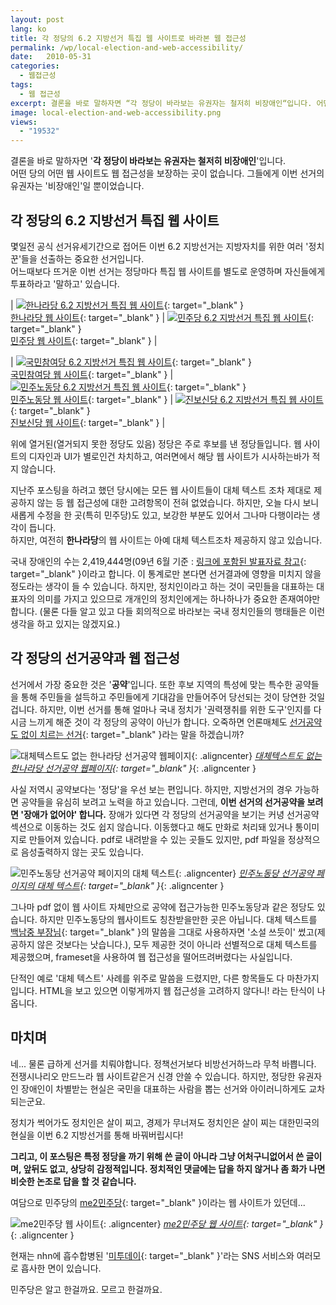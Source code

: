 ```yaml
---
layout: post
lang: ko
title: 각 정당의 6.2 지방선거 특집 웹 사이트로 바라본 웹 접근성
permalink: /wp/local-election-and-web-accessibility/
date:   2010-05-31
categories:
  - 웹접근성
tags:
  - 웹 접근성
excerpt: 결론을 바로 말하자면 “각 정당이 바라보는 유권자는 철저히 비장애인“입니다. 어떤 당의 어떤 웹 사이트도 웹 접근성을 보장하는 곳이 없습니다. 그들에게 이번 선거의 유권자는 “비장애인”일 뿐이었습니다. 각 정당의 6.2 지방선거 특집 웹 사이트. 몇일전 공식 선거유세기간으로 접어든 이번 6.2 지방선거는 지방자치를 위한 여러 ‘정치꾼’들을 선출하는 중요한 선거입니다. 어느때보다 뜨거운 이번 선거는 정당마다 특집 웹 사이트를 별도로 운영하며 자신들에게 투표하라고 “말하고” 있습니다. 위에 열거된(열거되지 못한 정당도 있음) 정당은 주로 후보를 낸 정당들입니다. 웹 사이트의 디자인과 UI가 별로인건 차치하고, 여러면에서 해당 웹 사이트가 시사하는바가 적지 않습니다. 지난주 포스팅을 하려고 했던 당시에는 모든 웹 사이트들이 대체 텍스트 조차 제대로 제공하지 [...]
image: local-election-and-web-accessibility.png
views:
  - "19532"
---
```


결론을 바로 말하자면 '**각 정당이 바라보는 유권자는 철저히 비장애인**'입니다.  
어떤 당의 어떤 웹 사이트도 웹 접근성을 보장하는 곳이 없습니다. 그들에게 이번 선거의 유권자는 '비장애인'일 뿐이었습니다.

## 각 정당의 6.2 지방선거 특집 웹 사이트

몇일전 공식 선거유세기간으로 접어든 이번 6.2 지방선거는 지방자치를 위한 여러 '정치꾼'들을 선출하는 중요한 선거입니다.  
어느때보다 뜨거운 이번 선거는 정당마다 특집 웹 사이트를 별도로 운영하며 자신들에게 투표하라고 '말하고' 있습니다.

<div class="layout-table"></div>

| [![한나라당 6.2 지방선거 특집 웹 사이트](/assets/img/2010/hannara_website_babo-239x300.png)](/assets/img/2010/hannara_website_babo.png){: target="_blank" }<br>[한나라당 웹 사이트](http://www.hannara.or.kr/ohannara/201006event/){: target="_blank" } | [![민주당 6.2 지방선거 특집 웹 사이트](/assets/img/2010/minju_website_1-202x300.png)](/assets/img/2010/minju_website_1.png){: target="_blank" }<br>[민주당 웹 사이트](http://victory62.minjoo.kr/){: target="_blank" }  |

<div class="layout-table"></div>

| [![국민참여당 6.2 지방선거 특집 웹 사이트](/assets/img/2010/kookcham_website-149x300.png)](/assets/img/2010/kookcham_website.png){: target="_blank" }<br>[국민참여당 웹 사이트](http://www.handypia.org/mbstop){: target="_blank" } | [![민주노동당 6.2 지방선거 특집 웹 사이트](/assets/img/2010/mijunodong_website-289x300.png)](/assets/img/2010/mijunodong_website.png){: target="_blank" }<br>[민주노동당 웹 사이트](http://62mbout.kdlp.org/){: target="_blank" } | [![진보신당 6.2 지방선거 특집 웹 사이트](/assets/img/2010/jinbo_website-128x300.png)](/assets/img/2010/jinbo_website.png){: target="_blank" }<br>[진보신당 웹 사이트](http://www.newjinbo.org/xe/v2010n){: target="_blank" } |

위에 열거된(열거되지 못한 정당도 있음) 정당은 주로 후보를 낸 정당들입니다. 웹 사이트의 디자인과 UI가 별로인건 차치하고, 여러면에서 해당 웹 사이트가 시사하는바가 적지 않습니다. 

지난주 포스팅을 하려고 했던 당시에는 모든 웹 사이트들이 대체 텍스트 조차 제대로 제공하지 않는 등 웹 접근성에 대한 고려항목이 전혀 없었습니다. 하지만, 오늘 다시 보니 새롭게 수정을 한 곳(특히 민주당)도 있고, 보강한 부분도 있어서 그나마 다행이라는 생각이 듭니다.	  
하지만, 여전히 **한나라당**의 웹 사이트는 아예 대체 텍스트조차 제공하지 않고 있습니다.

국내 장애인의 수는 2,419,444명(09년 6월 기준 : [링크에 포함된 발표자료 참고](http://jhyun.wordpress.com/2010/05/31/%ec%a0%9c4%ed%9a%8c-%ec%9b%b9-%ed%91%9c%ec%a4%80%ec%9d%98-%eb%82%a0-%ec%84%b8%eb%af%b8%eb%82%98-%eb%b0%9c%ed%91%9c%ec%9e%90%eb%a3%8c/){: target="_blank" }이라고 합니다. 이 통계로만 본다면 선거결과에 영향을 미치지 않을 정도라는 생각이 들 수 있습니다. 하지만, 정치인이라고 하는 것이 국민들을 대표하는 대표자의 의미를 가지고 있으므로 개개인의 정치인에게는 하나하나가 중요한 존재여야만 합니다. (물론 다들 알고 있고 다들 회의적으로 바라보는 국내 정치인들의 행태들은 이런 생각을 하고 있지는 않겠지요.)

## 각 정당의 선거공약과 웹 접근성

선거에서 가장 중요한 것은 '**공약**'입니다. 또한 후보 지역의 특성에 맞는 특수한 공약들을 통해 주민들을 설득하고 주민들에게 기대감을 만들어주어 당선되는 것이 당연한 것일 겁니다. 하지만, 이번 선거를 통해 얼마나 국내 정치가 '권력쟁취를 위한 도구'인지를 다시금 느끼게 해준 것이 각 정당의 공약이 아닌가 합니다. 오죽하면 언론매체도 [선거공약도 없이 치르는 선거](http://biz.heraldm.com/common/Detail.jsp?newsMLId=20100524000296){: target="_blank" }라는 말을 하겠습니까?

![대체텍스트도 없는 한나라당 선거공약 웹페이지](/assets/img/2010/hannara_website_img_1.jpg){: .aligncenter}
*[대체텍스트도 없는 한나라당 선거공약 웹페이지](http://www.hannara.or.kr/ohannara/201006event/sub.jsp?includeUrl=./policy_kids/policy.html){: target="_blank" }*{: .aligncenter }

사실 저역시 공약보다는 '정당'을 우선 보는 편입니다. 하지만, 지방선거의 경우 가능하면 공약들을 유심히 보려고 노력을 하고 있습니다. 그런데, **이번 선거의 선거공약을 보려면 '장애가 없어야' 합니다.** 장애가 있다면 각 정당의 선거공약을 보기는 커녕 선거공약 섹션으로 이동하는 것도 쉽지 않습니다. 이동했다고 해도 만화로 처리돼 있거나 통이미지로 만들어져 있습니다. pdf로 내려받을 수 있는 곳들도 있지만, pdf 파일을 정상적으로 음성출력하지 않는 곳도 있습니다.

![민주노동당 선거공약 페이지의 대체 텍스트](/assets/img/2010/mijunodong_website_img_1.jpg){: .aligncenter}
*[민주노동당 선거공약 페이지의 대체 텍스트](http://62mbout.kdlp.org/){: target="_blank" }*{: .aligncenter }

그나마 pdf 없이 웹 사이트 자체만으로 공약에 접근가능한 민주노동당과 같은 정당도 있습니다. 하지만 민주노동당의 웹사이트도 칭찬받을만한 곳은 아닙니다. 대체 텍스트를 [백남중 부장님](http://njpaiks.egloos.com/){: target="_blank" }의 말씀을 그대로 사용하자면 '소설 쓰듯이' 썼고(제공하지 않은 것보다는 낫습니다.), 모두 제공한 것이 아니라 선별적으로 대체 텍스트를 제공했으며, frameset을 사용하여 웹 접근성을 떨어뜨려버렸다는 사실입니다.

단적인 예로 '대체 텍스트' 사례를 위주로 말씀을 드렸지만, 다른 항목들도 다 마찬가지입니다. HTML을 보고 있으면 이렇게까지 웹 접근성을 고려하지 않다니! 라는 탄식이 나옵니다.

## 마치며

네... 물론 급하게 선거를 치뤄야합니다. 정책선거보다 비방선거하느라 무척 바쁩니다. 전쟁시나리오 만드느라 웹 사이트같은거 신경 안쓸 수 있습니다. 하지만, 정당한 유권자인 장애인이 차별받는 현실은 국민을 대표하는 사람을 뽑는 선거와 아이러니하게도 교차되는군요. 

정치가 썩어가도 정치인은 살이 찌고, 경제가 무너져도 정치인은 살이 찌는 대한민국의 현실을 이번 6.2 지방선거를 통해 바꿔버립시다!

**그리고, 이 포스팅은 특정 정당을 까기 위해 쓴 글이 아니라 그냥 어처구니없어서 쓴 글이며, 앞뒤도 없고, 상당히 감정적입니다. 정치적인 댓글에는 답을 하지 않거나 좀 화가 나면 비슷한 논조로 답을 할 것 같습니다.**

여담으로 민주당의 [me2민주당](http://vote10.minjoo.kr/me2/){: target="_blank" }이라는 웹 사이트가 있던데...

![me2민주당 웹 사이트](/assets/img/2010/minju_website-300x197.png){: .aligncenter}
*[me2민주당 웹 사이트](/assets/img/2010/minju_website.png){: target="_blank" }*{: .aligncenter }


현재는 nhn에 흡수합병된 '[미투데이](http:www.me2day.net/){: target="_blank" }'라는 SNS 서비스와 여러모로 흡사한 면이 있습니다.
	  
민주당은 알고 한걸까요. 모르고 한걸까요.